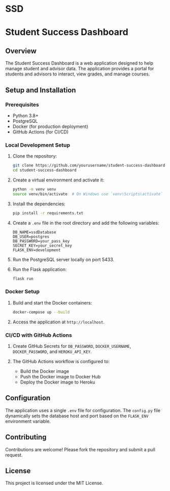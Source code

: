 # SSD
# Student Success Dashboard

## Overview
The Student Success Dashboard is a web application designed to help manage student and advisor data. The application provides a portal for students and advisors to interact, view grades, and manage courses.

## Setup and Installation

### Prerequisites
- Python 3.8+
- PostgreSQL
- Docker (for production deployment)
- GitHub Actions (for CI/CD)

### Local Development Setup
1. Clone the repository:
    ```bash
    git clone https://github.com/yourusername/student-success-dashboard.git
    cd student-success-dashboard
    ```

2. Create a virtual environment and activate it:
    ```bash
    python -m venv venv
    source venv/bin/activate  # On Windows use `venv\Scripts\activate`
    ```

3. Install the dependencies:
    ```bash
    pip install -r requirements.txt
    ```

4. Create a `.env` file in the root directory and add the following variables:
    ```env
    DB_NAME=ssdDatabase
    DB_USER=postgres
    DB_PASSWORD=your_pass_key
    SECRET_KEY=your_secret_key
    FLASK_ENV=development
    ```

5. Run the PostgreSQL server locally on port 5433.

6. Run the Flask application:
    ```bash
    flask run
    ```

### Docker Setup
1. Build and start the Docker containers:
    ```bash
    docker-compose up --build
    ```

2. Access the application at `http://localhost`.

### CI/CD with GitHub Actions
1. Create GitHub Secrets for `DB_PASSWORD`, `DOCKER_USERNAME`, `DOCKER_PASSWORD`, and `HEROKU_API_KEY`.

2. The GitHub Actions workflow is configured to:
    - Build the Docker image
    - Push the Docker image to Docker Hub
    - Deploy the Docker image to Heroku

## Configuration
The application uses a single `.env` file for configuration. The `config.py` file dynamically sets the database host and port based on the `FLASK_ENV` environment variable.

## Contributing
Contributions are welcome! Please fork the repository and submit a pull request.

## License
This project is licensed under the MIT License.

